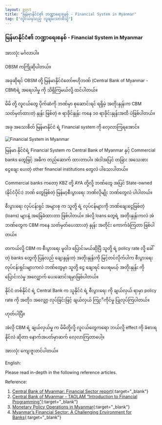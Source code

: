 ```yaml
---
layout: post
title: "မြန်မာနိုင်ငံ၏ ဘဏ္ဍာရေးစနစ် - Financial System in Myanmar"
tag: ["လူငယ်မှသည့် လူချမ်းသားစီသို့"]
---
```


### မြန်မာနိုင်ငံ၏ ဘဏ္ဍာရေးစနစ် - Financial System in Myanmar

အားလုံး မင်္ဂလာပါ။

OBSM ကကြိုဆိုပါတယ်။

အခုဆိုရင် OBSM တို့ မြန်မာနိုင်ငံတော်ဗဟိုဘဏ် (Central Bank of Myanmar - CBM)ရဲ့ အရေးပါမှု ကို သိရှိကြမယ်လို့ ထင်ပါတယ်။

မိမိ တို့ လူငယ်တွေ ပိုက်ဆံကို ဘဏ်မှာ စုဆောင်းရင် ရရှိမဲ့ အတိုးနှုန်းက CBM သတ်မှတ်ထားတဲ့ နှုန်း ဖြစ်တဲ့ ၈ ရာခိုင်နှုန်း ကနေ ၁၀ ရာခိုင်းနှုန်းအထိ ပဲဖြစ်ပါတယ်။

အခု အသေးစိတ် မြန်မာနိုင်ငံ ရဲ့ Financial system ကို လေ့လာကြရအောင်။

<!-- more -->

<img src="http://drive.google.com/uc?export=view&id=1hfXEePxx0ygsVKwh18iuyxfs0gvJz2oy" alt="Financial System in Myanmar">

မြန်မာ နိုင်ငံရဲ့ Financial System က Central Bank of Myanmar နှင့် Commercial banks တွေဖြင့် အဓိက တည်ဆောက် ထားတာပါ။ အဲဒါအပြင် တခြား အသေးစား ငွေချေး ပေးတဲ့ other financial institutions တွေလဲ ပါသေးပါတယ်။

Commercial banks ကတော့ KBZ တို့ AYA တို့လို့ ဘဏ်တွေ အပြင် State-owned (နိုင်ငံပိုင်း) ဘဏ် တွေဖြစ်တဲ့ မြန်မာ့စီးပွားရေး ဘဏ်လိုမျိုး ဘဏ်တွေလဲ ပါပါတယ်။

စီးပွားရေး လုပ်ငန်းရှင် အများစု က သူတို့ ရဲ့ လုပ်ငန်များကို ဘဏ်ချေးငွေဖြစ်တဲ့ (loans) များနဲ့ အခြေခံထားတာ ဖြစ်ပါတယ်။ အဲလို့ loans တွေရဲ့ အတိုးနှုန်းကလဲ အဲဘဏ်တွေက CBM ကနေ သတ်မှတ်ပေးထားတဲ့ နှုန်း အတိုင်း ကောက်ခံကြတာ ဖြစ်ပါတယ်။

တကယ်လို့ CBM က စီးပွားရေး မူဝါဒ ပြောင်းမယ်ဆိုပြီ သူတို့ ရဲ့ policy rate လို့ ခေါ် တဲ့ banks တွေကို ပြန်လည် ချေးနှုန်းတဲ့ အတိုးနှုန်းကို မြင့်တင်လိုက်ပါက စီးပွားရေး လုပ်ငန်းရှင်းများကလဲ ဘဏ်တွေမှာ သူတို့ ငွေ ချေးရင် ပေးရမယ့် အတိုးနှုန်း ကို ပြောင်းလဲမှု အလျှောက် ပေးဆောင်းရမှာဖြစ်ပါတယ်။

နိုင်ငံ တစ်နိုင်ငံ ရဲ့ Central Bank က သူနိုင်ငံ ရဲ့ စီးပွားရေး ကို ချယ်လှယ် ရာမှာ policy rate ကို အတိုး၊ အလျှော့ လုပ်ခြင်းဖြင့် ချယ်လှယ် ကြုးိကိုင်မှု ပြုလုပ်ကြပါတယ်။

ဟုတ်ပါပြီ။

အဲလို CBM ရဲ့ ချယ်လှယ်မှု က မိမိတို့လို့ လူငယ်တွေကရော ဘယ်လို့ effect ကို ခံစားရနိုင်လဲ ဆိုတာ နောက်အပတ်မှာဆက် လေ့လာကြတာပေါ့။

အားလုံး ကျေးဇူးတင်ပါတယ်။


English:

Please read in-depth in the following reference articles.

Reference:

1. [Central Bank of Myanmar: Financial Sector report](https://www.csostat.gov.mm/eGDDS/CBM_Financial_Sector.pdf){:target="_blank"}
2. [Central Bank of Myanmar - TAOLAM “Introduction to Financial Programming”](https://www.imf.org/external/region/tlm/rr/pdf/monetarystatistics.pdf){:target="_blank"}
3. [Monetary Policy Operations in Myanmar](https://www.imf.org/external/region/tlm/rr/pdf/Dec06.pdf){:target="_blank"}
4. [Myanmar’s Financial Sector: A Challenging Environment for Banks](https://www.giz.de/en/downloads/giz2016-en-Banking_Report.pdf){:target="_blank"}
